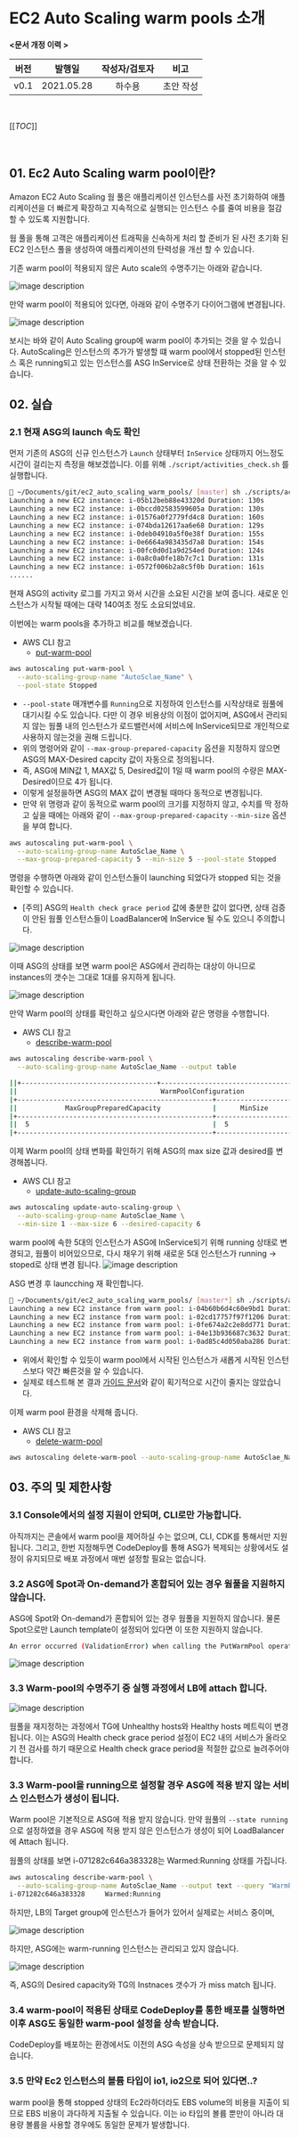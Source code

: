 # EC2 Auto Scaling warm pools 소개


**<문서 개정 이력 >**


|버전|발행일|작성자/검토자|비고|
|:--:|:--:|:--:|:--:|
|v0.1|2021.05.28|하수용|초안 작성|

</center>

<br>

[[_TOC_]]

<br>


## 01. Ec2 Auto Scaling warm pool이란?
Amazon EC2 Auto Scaling  웜 풀은 애플리케이션 인스턴스를 사전 초기화하여 애플리케이션을 더 빠르게 확장하고 지속적으로 실행되는 인스턴스 수를 줄여 비용을 절감 할 수 있도록 지원합니다. 

웜 풀을 통해 고객은 애플리케이션 트래픽을 신속하게 처리 할 준비가 된 사전 초기화 된 EC2 인스턴스 풀을 생성하여 애플리케이션의 탄력성을 개선 할 수 있습니다.

기존 warm pool이 적용되지 않은 Auto scale의 수명주기는 아래와 같습니다.

![image description](Images/auto_scaling_lifecycle.png)


만약 warm pool이 적용되어 있다면, 아래와 같이 수명주기 다이어그램에 변경됩니다. 

![image description](./Images/warm-pools-lifecycle-diagram2.png)


보시는 바와 같이 Auto Scaling group에 warm pool이 추가되는 것을 알 수 있습니다.
AutoScaling은 인스턴스의 추가가 발생할 떄 warm pool에서 stopped된 인스턴스 혹은 running되고 있는 인스턴스를 ASG InService로 상태 전환하는 것을 알 수 있습니다. 

## 02. 실습
### 2.1 현재 ASG의 launch 속도 확인 
먼저 기존의 ASG의 신규 인스턴스가 `Launch` 상태부터 `InService` 상태까지 어느정도 시간이 걸리는지 측정을 해보겠씁니다.
이를 위해 `./script/activities_check.sh` 를 실행합니다. 
```bash
 ~/Documents/git/ec2_auto_scaling_warm_pools/ [master] sh ./scripts/activities_check.sh [AutoScale_Name]
Launching a new EC2 instance: i-05b12beb88e43320d Duration: 130s
Launching a new EC2 instance: i-0bccd02583599605a Duration: 130s
Launching a new EC2 instance: i-01576a0f2779fd4c8 Duration: 160s
Launching a new EC2 instance: i-074bda12617aa6e68 Duration: 129s
Launching a new EC2 instance: i-0deb04910a5f0e38f Duration: 155s
Launching a new EC2 instance: i-0e6664a983435d7a8 Duration: 154s
Launching a new EC2 instance: i-00fc0d0d1a9d254ed Duration: 124s
Launching a new EC2 instance: i-0a8c0a0fe18b7c7c1 Duration: 131s
Launching a new EC2 instance: i-0572f006b2a8c5f0b Duration: 161s
......
```

현재 ASG의 activity 로그를 가지고 와서 시간을 소요된 시간을 보여 줍니다. 
새로운 인스턴스가 시작될 때에는 대략 140여초 정도 소요되었네요. 

이번에는 warm pools을 추가하고 비교를 해보겠습니다.
  - AWS CLI 참고 
    - [put-warm-pool](https://awscli.amazonaws.com/v2/documentation/api/latest/reference/autoscaling/put-warm-pool.html) 


```bash
aws autoscaling put-warm-pool \
  --auto-scaling-group-name "AutoSclae_Name" \
  --pool-state Stopped 
```
  - `--pool-state` 매개변수를 `Running`으로 지정하여 인스턴스를 시작상태로 웜풀에 대기시킬 수도 있습니다. 다만 이 경우 비용상의 이점이 없어지며, ASG에서 관리되지 않는 웜풀 내의 인스턴스가 로드밸런서에 서비스에 InService되므로 개인적으로 사용하지 않는것을 권해 드립니다. 
  - 위의 명령어와 같이 `--max-group-prepared-capacity` 옵션을 지정하지 않으면 ASG의 MAX-Desired capcity 값이 자동으로 정의됩니다. 
  - 즉, ASG에 MIN값 1, MAX값 5, Desired값이 1일 때 warm pool의 수량은 MAX-Desired이므로 4가 됩니다.
  - 이렇게 설정을하면 ASG의 MAX 값이 변경될 때마다 동적으로 변경됩니다.
  - 만약 위 명령과 같이 동적으로 warm pool의 크기를 지정하지 않고, 수치를 딱 정하고 싶을 때에는 아래와 같이 `--max-group-prepared-capacity` `--min-size` 옵션을 부여 합니다.  


```bash
aws autoscaling put-warm-pool \
  --auto-scaling-group-name AutoSclae_Name \
  --max-group-prepared-capacity 5 --min-size 5 --pool-state Stopped 
```
  
명령을 수행하면 아래와 같이 인스턴스들이 launching 되었다가 stopped 되는 것을 확인할 수 있습니다. 
  - [주의] ASG의 `Health check grace period` 값에 충분한 값이 없다면, 상태 검증이 안된 웜풀 인스턴스들이 LoadBalancer에 InService 될 수도 있으니 주의합니다. 


![image description](./Images/min5.png)


이때 ASG의 상태를 보면 warm pool은 ASG에서 관리하는 대상이 아니므로 instances의 갯수는 그대로 1대를 유지하게 됩니다. 


![image description](./Images/instances1.png)


만약 Warm pool의 상태를 확인하고 싶으시다면 아래와 같은 명령을 수행합니다. 
  - AWS CLI 참고 
    - [describe-warm-pool](https://awscli.amazonaws.com/v2/documentation/api/latest/reference/autoscaling/describe-warm-pool.html) 


```bash
aws autoscaling describe-warm-pool \
  --auto-scaling-group-name AutoSclae_Name --output table

||+----------------------------------+---------------------------------------+----------------+||
||                                    WarmPoolConfiguration                                    ||
|+-------------------------------------------------+-------------------+-----------------------+|
||            MaxGroupPreparedCapacity             |      MinSize      |       PoolState       ||
|+-------------------------------------------------+-------------------+-----------------------+|
||  5                                              |  5                |  Stopped              ||
|+-------------------------------------------------+-------------------+-----------------------+|
```


이제 Warm pool의 상태 변화를 확인하기 위해 ASG의 max size 값과 desired를 변경해봅니다. 
  - AWS CLI 참고 
    - [update-auto-scaling-group](https://awscli.amazonaws.com/v2/documentation/api/latest/reference/autoscaling/update-auto-scaling-group.html) 

```bash
aws autoscaling update-auto-scaling-group \
  --auto-scaling-group-name AutoSclae_Name \
  --min-size 1 --max-size 6 --desired-capacity 6
```

warm pool에 속한 5대의 인스턴스가 ASG에 InService되기 위해 running 상태로 변경되고, 
웜풀이 비어있으므로, 다시 채우기 위해 새로운 5대 인스턴스가 running -> stoped로 상태 변경 됩니다. 
![image description](./Images/new+provisioning_instances.png)


ASG 변경 후 launcching 재 확인합니다.
```bash
 ~/Documents/git/ec2_auto_scaling_warm_pools/ [master*] sh ./scripts/activities_check.sh CodeDeploy_MZ-TRAINING-WEB_SERVER-DEPLOY-ASG_d-J2J307R9A
Launching a new EC2 instance from warm pool: i-04b60b6d4c60e9bd1 Duration: 126s
Launching a new EC2 instance from warm pool: i-02cd17757f97f1206 Duration: 96s
Launching a new EC2 instance from warm pool: i-0fe674a2c2e8dd771 Duration: 95s
Launching a new EC2 instance from warm pool: i-04e13b936687c3632 Duration: 72s
Launching a new EC2 instance from warm pool: i-0ad85c4d050aba286 Duration: 69s
```
  - 위에서 확인할 수 있듯이 warm pool에서 시작된 인스턴스가 새롭게 시작된 인스턴스보다 약간 빠른것을 알 수 있습니다.
  - 실제로 테스트해 본 결과 [가이드 문서](https://aws.amazon.com/ko/blogs/compute/scaling-your-applications-faster-with-ec2-auto-scaling-warm-pools/)와 같이 획기적으로 시간이 줄지는 않았습니다.



이제 warm pool 환경을 삭제해 줍니다. 
  - AWS CLI 참고 
    - [delete-warm-pool](https://awscli.amazonaws.com/v2/documentation/api/latest/reference/autoscaling/delete-warm-pool.html) 


```bash
aws autoscaling delete-warm-pool --auto-scaling-group-name AutoSclae_Name --force 
```


## 03. 주의 및 제한사항
### 3.1 Console에서의 설정 지원이 안되며, CLI로만 가능합니다.
아직까지는 콘솔에서 warm pool을 제어하실 수는 없으며, CLI, CDK를 통해서만 지원됩니다. 
그리고, 한번 지정해두면 CodeDeploy를 통해 ASG가 복제되는 상황에서도 설정이 유지되므로 배포 과정에서 매번 설정할 필요는 없습니다. 


### 3.2 ASG에 Spot과 On-demand가 혼합되어 있는 경우 웜풀을 지원하지 않습니다. 
ASG에 Spot와 On-demand가 혼합되어 있는 경우 웜풀을 지원하지 않습니다. 
물론 Spot으로만 Launch template이 설정되어 있다면 이 또한 지원하지 않습니다. 

```bash
An error occurred (ValidationError) when calling the PutWarmPool operation: You can’t add a warm pool to an Auto Scaling group that has a mixed instances policy or a launch template or launch configuration that requests Spot Instances.
```


![image description](./Images/mixed_instances.png)


### 3.3 Warm-pool의 수명주기 중 실행 과정에서 LB에 attach 합니다.


![image description](./Images/tg_instances.png)


웜풀을 재지정하는 과정에서 TG에 Unhealthy hosts와 Healthy hosts 메트릭이 변경됩니다. 
이는 ASG의 Health check grace period 설정이 EC2 내의 서비스가 올라오기 전 검사를 하기 때문으로 Health check grace period을 적절한 값으로 늘려주어야 합니다. 


### 3.3 Warm-pool을 running으로 설정할 경우 ASG에 적용 받지 않는 서비스 인스턴스가 생성이 됩니다.
Warm pool은 기본적으로 ASG에 적용 받지 않습니다. 
만약 웜풀의 `--state running`으로 설정하였을 경우 ASG에 적용 받지 않은 인스턴스가 생성이 되어 LoadBalancer에 Attach 됩니다. 

웜풀의 상태를 보면 i-071282c646a383328는 Warmed:Running 상태를 가집니다. 
```bash
aws autoscaling describe-warm-pool \
  --auto-scaling-group-name AutoSclae_Name --output text --query "WarmPoolConfiguration.PoolState" --query "Instances[*].{Instance:InstanceId,State:LifecycleState}"
i-071282c646a383328     Warmed:Running
```

하지만, LB의 Target group에 인스턴스가 들어가 있어서 실제로는 서비스 중이며, 


![image description](./Images/warm-running.png)


하지만, ASG에는 warm-running 인스턴스는 관리되고 있지 않습니다. 


![image description](./Images/warm-running2.png)

즉, ASG의 Desired capacity와 TG의 Instnaces 갯수가 가 miss match 됩니다. 


### 3.4 warm-pool이 적용된 상태로 CodeDeploy를 통한 배포를 실행하면 이후 ASG도 동일한 warm-pool 설정을 상속 받습니다.
CodeDeploy를 배포하는 환경에서도 이전의 ASG 속성을 상속 받으므로 문제되지 않습니다. 


### 3.5 만약 Ec2 인스턴스의 볼륨 타입이 io1, io2으로 되어 있다면..? 
warm pool을 통해 stopped 상태의 Ec2라하더라도 EBS volume의 비용을 지출이 되므로 EBS 비용이 과다하게 지출될 수 있습니다. 
이는 io 타입의 볼륨 뿐만이 아니라 대용량 볼륨을 사용할 경우에도 동일한 문제가 발생합니다. 
